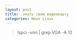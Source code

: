 ```yaml
---
layout: post
title:  знать свою видеокарту
categories: News Linux
---
```



>lspci -vnn | grep VGA -A 12
